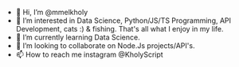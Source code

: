 - 👋 Hi, I’m @mmelkholy
- 👀 I’m interested in Data Science, Python/JS/TS Programming, API Development, cats :) & fishing. That's all what I enjoy in my life.
- 🌱 I’m currently learning Data Science.
- 💞️ I’m looking to collaborate on Node.Js projects/API's.
- 📫 How to reach me instagram @KholyScript

<!---
mmelkholy/mmelkholy is a ✨ special ✨ repository because its `README.md` (this file) appears on your GitHub profile.
You can click the Preview link to take a look at your changes.
--->
